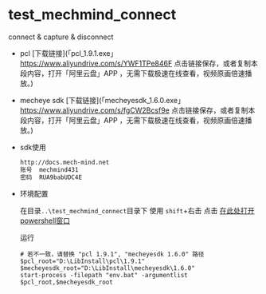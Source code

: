 # test_mechmind_connect

connect & capture & disconnect

* pcl [下载链接](「pcl_1.9.1.exe」https://www.aliyundrive.com/s/YWF1TPe846F 点击链接保存，或者复制本段内容，打开「阿里云盘」APP ，无需下载极速在线查看，视频原画倍速播放。)

* mecheye sdk [下载链接](「mecheyesdk_1.6.0.exe」https://www.aliyundrive.com/s/fgCW2Bcsf9e 点击链接保存，或者复制本段内容，打开「阿里云盘」APP ，无需下载极速在线查看，视频原画倍速播放。) 

* sdk使用 
  ```md
  http://docs.mech-mind.net
  账号  mechmind431
  密码  RUA9babUDC4E
  ```

* 环境配置

  在目录`..\test_mechmind_connect`目录下
  使用 `shift`+右击 点击 <u>在此处打开powershell窗口</u>

  运行

  ```shell
  # 若不一致，请替换 "pcl 1.9.1", "mecheyesdk 1.6.0" 路径
  $pcl_root="D:\LibInstall\pcl\1.9.1"
  $mecheyesdk_root="D:\LibInstall\mecheyesdk\1.6.0"
  start-process -filepath "env.bat" -argumentlist $pcl_root,$mecheyesdk_root
  ```


